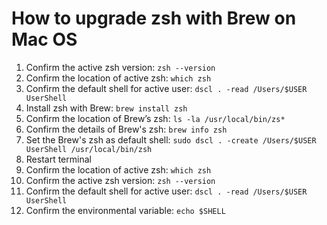 # How to upgrade zsh with Brew on Mac OS

1. Confirm the active zsh version: `zsh --version`
2. Confirm the location of active zsh: `which zsh`
3. Confirm the default shell for active user: `dscl . -read /Users/$USER UserShell`
4. Install zsh with Brew: `brew install zsh`
5. Confirm the location of Brew’s zsh: `ls -la /usr/local/bin/zs*`
6. Confirm the details of Brew's zsh: `brew info zsh`
7. Set the Brew's zsh as default shell: `sudo dscl . -create /Users/$USER UserShell /usr/local/bin/zsh`
8. Restart terminal
9. Confirm the location of active zsh: `which zsh`
10. Confirm the active zsh version: `zsh --version`
11. Confirm the default shell for active user: `dscl . -read /Users/$USER UserShell`
12. Confirm the environmental variable: `echo $SHELL`